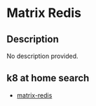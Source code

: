 # Matrix Redis

## Description

No description provided.

## k8 at home search

- [matrix-redis](https://nanne.dev/k8s-at-home-search/#/matrix-redis)
